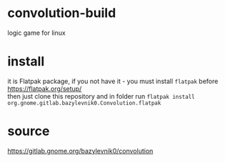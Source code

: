 # convolution-build<br>
logic game for linux<br>
# install<br>
it is Flatpak package, if you not have it - you must install `flatpak` before https://flatpak.org/setup/<br>
then just clone this repository and in folder run `flatpak install org.gnome.gitlab.bazylevnik0.Convolution.flatpak`<br>
# source<br>
https://gitlab.gnome.org/bazylevnik0/convolution<br>

